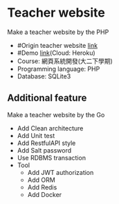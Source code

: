 # Teacher website

Make a teacher website by the PHP

- #Origin teacher website [link](http://dns2.asia.edu.tw/~rikki/index2.htm)
- #Demo [link](https://teacher-site-side-project.herokuapp.com/rikki)(Cloud: Heroku)
- Course: 網頁系統開發(大二下學期)
- Programming language: PHP
- Database: SQLite3

## Additional feature

Make a teacher website by the Go

- Add Clean architecture
- Add Unit test
- Add RestfulAPI style
- Add Salt password
- Use RDBMS transaction
- Tool
  - Add JWT authorization
  - Add ORM
  - Add Redis
  - Add Docker
